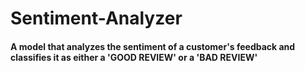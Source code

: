 # Sentiment-Analyzer

#### A model that analyzes the sentiment of a customer's feedback and classifies it as either a 'GOOD REVIEW' or a 'BAD REVIEW'
